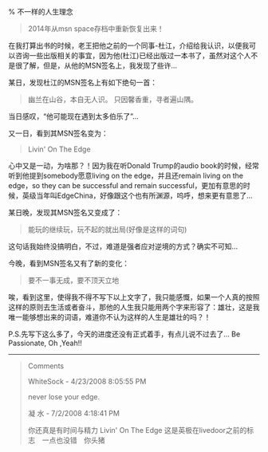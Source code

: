 % 不一样的人生理念

> 2014年从msn space存档中重新恢复出来！

在我打算出书的时候，老王把他之前的一个同事-杜江，介绍给我认识，以便我可以咨询一些出版相关的事宜，因为他(杜江)已经出版过一本书了，虽然对这个人不是很了解，但是，从他的MSN签名上，我发现了些许...
 
某日，发现杜江的MSN签名上有如下绝句一首：

> 幽兰在山谷，本自无人识。
> 只因馨香重，寻者遍山隅。

当日感叹，“他可能现在遇到太多伯乐了”...

又一日，看到其MSN签名变为：

> Livin' On The Edge

心中又是一动，为啥那？！因为我在听Donald Trump的audio book的时候，经常听到他提到somebody愿意living on the edge，并且还remain living on the edge，so they can be successful and remain successful，更加有意思的时候，英级当年叫EdgeChina，好像跟这个也有所渊源，呜呼，想来更有意思了...

某日晚，发现其MSN签名又变成了：

> 能玩的继续玩，玩不起的就出局(好像是这样的词句)

这句话我始终没搞明白，不过，难道是强者应对逆境的方式？确实不可知...

今晚，看到MSN签名又有了新的变化：

> 要不一事无成，要不顶天立地

唉，看到这里，使得我不得不写下以上文字了，我只能感慨，如果一个人真的按照这样的原则去生活或者奋斗，那他的人生我只能用两个字来形容了：雄壮，这是我唯一能够想出来的词语，难道你不认为这样的人生是雄壮的吗？！

P.S.先写下这么多了，今天的进度还没有正式着手，有点儿说不过去了... Be Passionate, Oh ,Yeah!! 


----------------------------------------------

<blockquote>
Comments

WhiteSock - 4/23/2008 8:05:55 PM

never lose your edge.

凝 水 - 7/2/2008 4:18:41 PM

你还真是有时间与精力
Livin' On The Edge
这是英极在livedoor之前的标志　一点也没错　你头猪
</blockquote>

